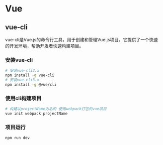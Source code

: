 # Vue
## vue-cli
vue-cli是Vue.js的命令行工具，用于创建和管理Vue.js项目。它提供了一个快速的开发环境，帮助开发者快速构建项目。

### 安装vue-cli
``` bash
# 安装vue-cli2.x
npm install -g vue-cli
# 安装vue-cli3.x
npm install -g @vue/cli
```
### 使用cli构建项目
``` bash
# 构建以projectName为名的 使用webpack打包的vue项目
vue init webpack projectName
```
### 项目运行
``` bash
npm run dev
```